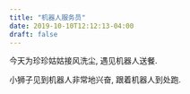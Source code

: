 ```yaml
---
title: "机器人服务员"
date: 2019-10-10T12:12:13-04:00
draft: false
---
```


今天为珍珍姑姑接风洗尘, 遇见机器人送餐.

小狮子见到机器人非常地兴奋, 跟着机器人到处跑.